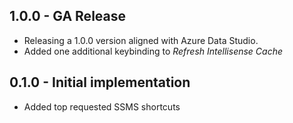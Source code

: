 ## 1.0.0 - GA Release
* Releasing a 1.0.0 version aligned with Azure Data Studio.
* Added one additional keybinding to *Refresh Intellisense Cache* 

## 0.1.0 - Initial implementation
* Added top requested SSMS shortcuts
